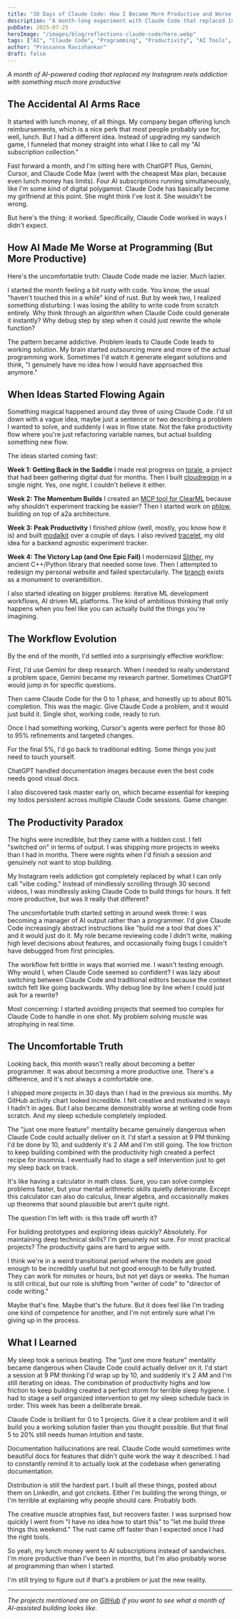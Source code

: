 ```yaml
---
title: "30 Days of Claude Code: How I Became More Productive and Worse at Programming"
description: "A month-long experiment with Claude Code that replaced Instagram reels with AI-powered coding sessions. How I shipped more projects than ever before while paradoxically becoming worse at programming from scratch."
pubDate: 2025-07-25
heroImage: "/images/blog/reflections-claude-code/hero.webp"
tags: ["AI", "Claude Code", "Programming", "Productivity", "AI Tools", "Development", "Workflow", "Code Generation", "AI-Assisted Programming", "Software Development", "GitHub", "Machine Learning", "Developer Experience", "Automation"]
author: "Prassanna Ravishankar"
draft: false
---
```


*A month of AI-powered coding that replaced my Instagram reels addiction with something much more productive*

## The Accidental AI Arms Race

It started with lunch money, of all things. My company began offering lunch reimbursements, which is a nice perk that most people probably use for, well, lunch. But I had a different idea. Instead of upgrading my sandwich game, I funneled that money straight into what I like to call my "AI subscription collection."

Fast forward a month, and I'm sitting here with ChatGPT Plus, Gemini, Cursor, and Claude Code Max (went with the cheapest Max plan, because even lunch money has limits). Four AI subscriptions running simultaneously, like I'm some kind of digital polygamist. Claude Code has basically become my girlfriend at this point. She might think I've lost it. She wouldn't be wrong.

But here's the thing: it worked. Specifically, Claude Code worked in ways I didn't expect.

## How AI Made Me Worse at Programming (But More Productive)

Here's the uncomfortable truth: Claude Code made me lazier. Much lazier. 

I started the month feeling a bit rusty with code. You know, the usual "haven't touched this in a while" kind of rust. But by week two, I realized something disturbing: I was losing the ability to write code from scratch entirely. Why think through an algorithm when Claude Code could generate it instantly? Why debug step by step when it could just rewrite the whole function?

The pattern became addictive. Problem leads to Claude Code leads to working solution. My brain started outsourcing more and more of the actual programming work. Sometimes I'd watch it generate elegant solutions and think, "I genuinely have no idea how I would have approached this anymore."

## When Ideas Started Flowing Again

Something magical happened around day three of using Claude Code. I'd sit down with a vague idea, maybe just a sentence or two describing a problem I wanted to solve, and suddenly I was in flow state. Not the fake productivity flow where you're just refactoring variable names, but actual building something new flow.

The ideas started coming fast:

**Week 1: Getting Back in the Saddle**
I made real progress on [torale](https://github.com/prassanna-ravishankar/torale), a project that had been gathering digital dust for months. Then I built [cloudregion](https://github.com/prassanna-ravishankar/cloudregion) in a single night. Yes, one night. I couldn't believe it either.

**Week 2: The Momentum Builds** 
I created an [MCP tool for ClearML](https://github.com/prassanna-ravishankar/clearml-mcp) because why shouldn't experiment tracking be easier? Then I started work on [phlow](https://github.com/prassanna-ravishankar/phlow), building on top of a2a architecture.

**Week 3: Peak Productivity**
I finished phlow (well, mostly, you know how it is) and built [modalkit](https://github.com/prassanna-ravishankar/modalkit) over a couple of days. I also revived [tracelet](https://github.com/prassanna-ravishankar/tracelet), my old idea for a backend agnostic experiment tracker.

**Week 4: The Victory Lap (and One Epic Fail)**
I modernized [Slither](https://github.com/prassanna-ravishankar/Slither), my ancient C++/Python library that needed some love. Then I attempted to redesign my personal website and failed spectacularly. The [branch](https://github.com/prassanna-ravishankar/prassanna-ravishankar.github.io/tree/feat/better-look-and-feel) exists as a monument to overambition.

I also started ideating on bigger problems: iterative ML development workflows, AI driven ML platforms. The kind of ambitious thinking that only happens when you feel like you can actually build the things you're imagining.

## The Workflow Evolution

By the end of the month, I'd settled into a surprisingly effective workflow:

First, I'd use Gemini for deep research. When I needed to really understand a problem space, Gemini became my research partner. Sometimes ChatGPT would jump in for specific questions.

Then came Claude Code for the 0 to 1 phase, and honestly up to about 80% completion. This was the magic. Give Claude Code a problem, and it would just build it. Single shot, working code, ready to run.

Once I had something working, Cursor's agents were perfect for those 80 to 95% refinements and targeted changes.

For the final 5%, I'd go back to traditional editing. Some things you just need to touch yourself.

ChatGPT handled documentation images because even the best code needs good visual docs.

I also discovered task master early on, which became essential for keeping my todos persistent across multiple Claude Code sessions. Game changer.

## The Productivity Paradox

The highs were incredible, but they came with a hidden cost. I felt "switched on" in terms of output. I was shipping more projects in weeks than I had in months. There were nights when I'd finish a session and genuinely not want to stop building.

My Instagram reels addiction got completely replaced by what I can only call "vibe coding." Instead of mindlessly scrolling through 30 second videos, I was mindlessly asking Claude Code to build things for hours. It felt more productive, but was it really that different?

The uncomfortable truth started setting in around week three: I was becoming a manager of AI output rather than a programmer. I'd give Claude Code increasingly abstract instructions like "build me a tool that does X" and it would just do it. My role became reviewing code I didn't write, making high level decisions about features, and occasionally fixing bugs I couldn't have debugged from first principles.

The workflow felt brittle in ways that worried me. I wasn't testing enough. Why would I, when Claude Code seemed so confident? I was lazy about switching between Claude Code and traditional editors because the context switch felt like going backwards. Why debug line by line when I could just ask for a rewrite?

Most concerning: I started avoiding projects that seemed too complex for Claude Code to handle in one shot. My problem solving muscle was atrophying in real time.

## The Uncomfortable Truth

Looking back, this month wasn't really about becoming a better programmer. It was about becoming a more productive one. There's a difference, and it's not always a comfortable one.

I shipped more projects in 30 days than I had in the previous six months. My GitHub activity chart looked incredible. I felt creative and motivated in ways I hadn't in ages. But I also became demonstrably worse at writing code from scratch. And my sleep schedule completely imploded.

The "just one more feature" mentality became genuinely dangerous when Claude Code could actually deliver on it. I'd start a session at 9 PM thinking I'd be done by 10, and suddenly it's 2 AM and I'm still going. The low friction to keep building combined with the productivity high created a perfect recipe for insomnia. I eventually had to stage a self intervention just to get my sleep back on track.

It's like having a calculator in math class. Sure, you can solve complex problems faster, but your mental arithmetic skills quietly deteriorate. Except this calculator can also do calculus, linear algebra, and occasionally makes up theorems that sound plausible but aren't quite right.

The question I'm left with: is this trade off worth it? 

For building prototypes and exploring ideas quickly? Absolutely. For maintaining deep technical skills? I'm genuinely not sure. For most practical projects? The productivity gains are hard to argue with.

I think we're in a weird transitional period where the models are good enough to be incredibly useful but not good enough to be fully trusted. They can work for minutes or hours, but not yet days or weeks. The human is still critical, but our role is shifting from "writer of code" to "director of code writing."

Maybe that's fine. Maybe that's the future. But it does feel like I'm trading one kind of competence for another, and I'm not entirely sure what I'm giving up in the process.

## What I Learned

My sleep took a serious beating. The "just one more feature" mentality became dangerous when Claude Code could actually deliver on it. I'd start a session at 9 PM thinking I'd wrap up by 10, and suddenly it's 2 AM and I'm still iterating on ideas. The combination of productivity highs and low friction to keep building created a perfect storm for terrible sleep hygiene. I had to stage a self organized intervention to get my sleep schedule back in order. This week has been a deliberate break.

Claude Code is brilliant for 0 to 1 projects. Give it a clear problem and it will build you a working solution faster than you thought possible. But that final 5 to 20% still needs human intuition and taste.

Documentation hallucinations are real. Claude Code would sometimes write beautiful docs for features that didn't quite work the way it described. I had to constantly remind it to actually look at the codebase when generating documentation.

Distribution is still the hardest part. I built all these things, posted about them on LinkedIn, and got crickets. Either I'm building the wrong things, or I'm terrible at explaining why people should care. Probably both.

The creative muscle atrophies fast, but recovers faster. I was surprised how quickly I went from "I have no idea how to start this" to "let me build three things this weekend." The rust came off faster than I expected once I had the right tools.

So yeah, my lunch money went to AI subscriptions instead of sandwiches. I'm more productive than I've been in months, but I'm also probably worse at programming than when I started.

I'm still trying to figure out if that's a problem or just the new reality.

---

*The projects mentioned are on [GitHub](https://github.com/prassanna-ravishankar) if you want to see what a month of AI-assisted building looks like.*
